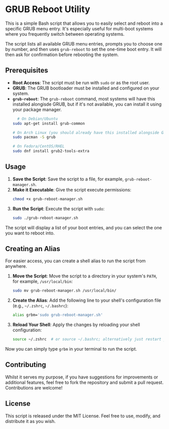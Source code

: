 # GRUB Reboot Utility

This is a simple Bash script that allows you to easily select and reboot into a specific GRUB menu entry. It's especially useful for multi-boot systems where you frequently switch between operating systems.

The script lists all available GRUB menu entries, prompts you to choose one by number, and then uses `grub-reboot` to set the one-time boot entry. It will then ask for confirmation before rebooting the system.

## Prerequisites

  * **Root Access**: The script must be run with `sudo` or as the root user.
  * **GRUB**: The GRUB bootloader must be installed and configured on your system.
  * **`grub-reboot`**: The `grub-reboot` command, most systems will have this installed alongisde GRUB, but if it's not available, you can install it using your package manager.
    ```bash
      # On Debian/Ubuntu
    sudo apt-get install grub-common

    # On Arch Linux (you should already have this installed alongside GRUB!)
    sudo pacman -S grub

    # On Fedora/CentOS/RHEL
    sudo dnf install grub2-tools-extra
    ```

## Usage

1.  **Save the Script**: Save the script to a file, for example, `grub-reboot-manager.sh`.
2.  **Make it Executable**: Give the script execute permissions:
    ```bash
    chmod +x grub-reboot-manager.sh
    ```
3.  **Run the Script**: Execute the script with `sudo`:
    ```bash
    sudo ./grub-reboot-manager.sh
    ```

The script will display a list of your boot entries, and you can select the one you want to reboot into.

## Creating an Alias

For easier access, you can create a shell alias to run the script from anywhere.

1.  **Move the Script**: Move the script to a directory in your system's `PATH`, for example, `/usr/local/bin`:
    ```bash
    sudo mv grub-reboot-manager.sh /usr/local/bin/
    ```
2.  **Create the Alias**: Add the following line to your shell's configuration file (e.g., `~/.zshrc`, `~/.bashrc`):
    ```bash
    alias grbm='sudo grub-reboot-manager.sh'
    ```
3.  **Reload Your Shell**: Apply the changes by reloading your shell configuration:
    ```bash
    source ~/.zshrc  # or source ~/.bashrc; alternatively just restart your terminal
    ```

Now you can simply type `grbm` in your terminal to run the script.

## Contributing

Whilst it serves my purpose, if you have suggestions for improvements or additional features, feel free to fork the repository and submit a pull request. Contributions are welcome!


## License

This script is released under the MIT License. Feel free to use, modify, and distribute it as you wish.
